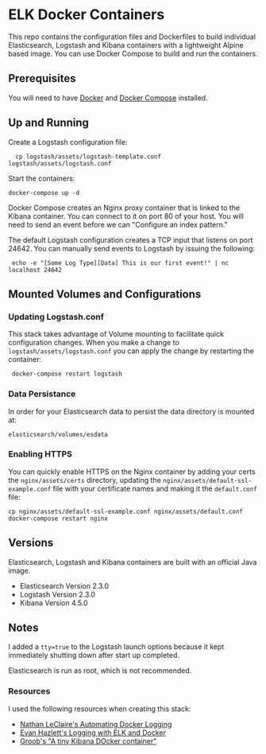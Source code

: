 # ELK Docker Containers
This repo contains the configuration files and Dockerfiles to build individual Elasticsearch, Logstash and Kibana containers with a lightweight Alpine based image. You can use Docker Compose to build and run the containers. 

## Prerequisites 

You will need to have [Docker](https://docs.docker.com) and [Docker Compose](https://docs.docker.com/compose/install/) installed.

## Up and Running
Create a Logstash configuration file:

      cp logstash/assets/logstash-template.conf  logstash/assets/logstash.conf

Start the containers:

    docker-compose up -d

Docker Compose creates an Nginx proxy container that is linked to the Kibana container. You can connect to it on port 80 of your host. You will need to send an event before we can "Configure an index pattern."

The default Logstash configuration creates a TCP input that listens on port 24642. You can manually send events to Logstash by issuing the following:

     echo -e "[Some Log Type][Data] This is our first event!" | nc localhost 24642

## Mounted Volumes and Configurations

### Updating Logstash.conf

This stack takes advantage of Volume mounting to facilitate quick configuration changes. When you make a change to ```logstash/assets/logstash.conf``` you can apply the change by restarting the container:

     docker-compose restart logstash

### Data Persistance 

In order for your Elasticsearch data to persist the data directory is mounted at:

    elasticsearch/volumes/esdata 

### Enabling HTTPS

You can quickly enable HTTPS on the Nginx container by adding your certs the ```nginx/assets/certs``` directory, updating the ```nginx/assets/default-ssl-example.conf``` file with your certificate names and making it the ```default.conf``` file:

    cp nginx/assets/default-ssl-example.conf nginx/assets/default.conf
    docker-compose restart nginx

## Versions
Elasticsearch, Logstash and Kibana containers are built with an official Java image.

 - Elasticsearch Version 2.3.0
 - Logstash Version 2.3.0
 - Kibana Version 4.5.0

## Notes
I added a `tty=true` to the Logstash launch options because it kept immediately shutting down after start up completed.

Elasticsearch is run as root, which is not recommended.

### Resources

I used the following resources when creating this stack:
- [Nathan LeClaire's Automating Docker Logging](http://nathanleclaire.com/blog/2015/04/27/automating-docker-logging-elasticsearch-logstash-kibana-and-logspout/)
- [Evan Hazlett's Logging with ELK and Docker](http://evanhazlett.com/2014/11/Logging-with-ELK-and-Docker/)
- [Groob's "A tiny Kibana DOcker container"](http://groob.io/posts/kibana-alpine/)
